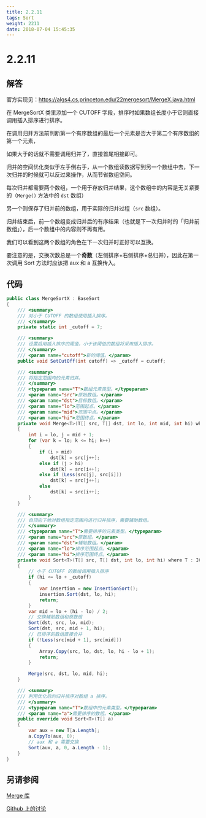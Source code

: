 ```yaml
---
title: 2.2.11
tags: Sort
weight: 2211
date: 2018-07-04 15:45:35
---
```


# 2.2.11


## 解答

官方实现见：<https://algs4.cs.princeton.edu/22mergesort/MergeX.java.html>

在 MergeSortX 类里添加一个 CUTOFF 字段，排序时如果数组长度小于它则直接调用插入排序进行排序。

在调用归并方法前判断第一个有序数组的最后一个元素是否大于第二个有序数组的第一个元素，

如果大于的话就不需要调用归并了，直接首尾相接即可。

归并的空间优化类似于左手倒右手，从一个数组读数据写到另一个数组中去，下一次归并的时候就可以反过来操作，从而节省数组空间。

每次归并都需要两个数组，一个用于存放归并结果，这个数组中的内容是无关紧要的（`Merge()` 方法中的 `dst` 数组）

另一个则保存了归并前的数组，用于实际的归并过程（`src` 数组）。

归并结束后，前一个数组变成归并后的有序结果（也就是下一次归并时的「归并前数组」），后一个数组中的内容则不再有用。

我们可以看到这两个数组的角色在下一次归并时正好可以互换。

要注意的是，交换次数总是一个**奇数**（左侧排序+右侧排序+总归并），因此在第一次调用 Sort 方法时应该把 aux 和 a 互换传入。

## 代码

```csharp
public class MergeSortX : BaseSort
{
    /// <summary>
    /// 对小于 CUTOFF 的数组使用插入排序。
    /// </summary>
    private static int _cutoff = 7;

    /// <summary>
    /// 设置启用插入排序的阈值，小于该阈值的数组将采用插入排序。
    /// </summary>
    /// <param name="cutoff">新的阈值。</param>
    public void SetCutOff(int cutoff) => _cutoff = cutoff;

    /// <summary>
    /// 将指定范围内的元素归并。
    /// </summary>
    /// <typeparam name="T">数组元素类型。</typeparam>
    /// <param name="src">原始数组。</param>
    /// <param name="dst">目标数组。</param>
    /// <param name="lo">范围起点。</param>
    /// <param name="mid">范围中点。</param>
    /// <param name="hi">范围终点。</param>
    private void Merge<T>(T[] src, T[] dst, int lo, int mid, int hi) where T : IComparable<T>
    {
        int i = lo, j = mid + 1;
        for (var k = lo; k <= hi; k++)
        {
            if (i > mid)
                dst[k] = src[j++];
            else if (j > hi)
                dst[k] = src[i++];
            else if (Less(src[j], src[i]))
                dst[k] = src[j++];
            else
                dst[k] = src[i++];
        }
    }

    /// <summary>
    /// 自顶向下地对数组指定范围内进行归并排序，需要辅助数组。
    /// </summary>
    /// <typeparam name="T">需要排序的元素类型。</typeparam>
    /// <param name="src">原数组。</param>
    /// <param name="dst">辅助数组。</param>
    /// <param name="lo">排序范围起点。</param>
    /// <param name="hi">排序范围终点。</param>
    private void Sort<T>(T[] src, T[] dst, int lo, int hi) where T : IComparable<T>
    {
        // 小于 CUTOFF 的数组调用插入排序
        if (hi <= lo + _cutoff)
        {
            var insertion = new InsertionSort();
            insertion.Sort(dst, lo, hi);
            return;
        }
        var mid = lo + (hi - lo) / 2;
        // 交换辅助数组和原数组
        Sort(dst, src, lo, mid);
        Sort(dst, src, mid + 1, hi);
        // 已排序的数组直接合并
        if (!Less(src[mid + 1], src[mid]))
        {
            Array.Copy(src, lo, dst, lo, hi - lo + 1);
            return;
        }

        Merge(src, dst, lo, mid, hi);
    }

    /// <summary>
    /// 利用优化后的归并排序对数组 a 排序。
    /// </summary>
    /// <typeparam name="T">数组中的元素类型。</typeparam>
    /// <param name="a">需要排序的数组。</param>
    public override void Sort<T>(T[] a)
    {
        var aux = new T[a.Length];
        a.CopyTo(aux, 0);
        // aux 和 a 需要交换
        Sort(aux, a, 0, a.Length - 1);
    }
}
```

## 另请参阅

[Merge 库](https://github.com/ikesnowy/Algorithms-4th-Edition-in-Csharp/tree/master/2%20Sorting/2.2/Merge)

[Github 上的讨论](https://github.com/ikesnowy/Algorithms-4th-Edition-in-Csharp/issues/612)
